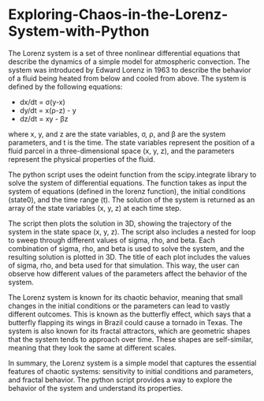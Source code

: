 # Exploring-Chaos-in-the-Lorenz-System-with-Python

The Lorenz system is a set of three nonlinear differential equations that describe the dynamics of a simple model for atmospheric convection. The system was introduced by Edward Lorenz in 1963 to describe the behavior of a fluid being heated from below and cooled from above. The system is defined by the following equations:

* dx/dt = σ(y-x)
* dy/dt = x(ρ-z) - y
* dz/dt = xy - βz

where x, y, and z are the state variables, σ, ρ, and β are the system parameters, and t is the time. The state variables represent the position of a fluid parcel in a three-dimensional space (x, y, z), and the parameters represent the physical properties of the fluid.

The python script uses the odeint function from the scipy.integrate library to solve the system of differential equations. The function takes as input the system of equations (defined in the lorenz function), the initial conditions (state0), and the time range (t). The solution of the system is returned as an array of the state variables (x, y, z) at each time step.

The script then plots the solution in 3D, showing the trajectory of the system in the state space (x, y, z). The script also includes a nested for loop to sweep through different values of sigma, rho, and beta. Each combination of sigma, rho, and beta is used to solve the system, and the resulting solution is plotted in 3D. The title of each plot includes the values of sigma, rho, and beta used for that simulation. This way, the user can observe how different values of the parameters affect the behavior of the system.

The Lorenz system is known for its chaotic behavior, meaning that small changes in the initial conditions or the parameters can lead to vastly different outcomes. This is known as the butterfly effect, which says that a butterfly flapping its wings in Brazil could cause a tornado in Texas. The system is also known for its fractal attractors, which are geometric shapes that the system tends to approach over time. These shapes are self-similar, meaning that they look the same at different scales.

In summary, the Lorenz system is a simple model that captures the essential features of chaotic systems: sensitivity to initial conditions and parameters, and fractal behavior. The python script provides a way to explore the behavior of the system and understand its properties.
